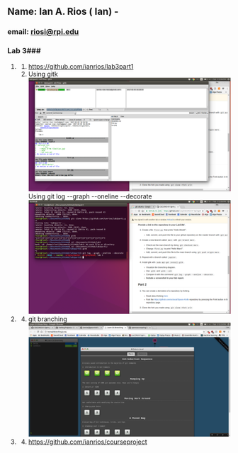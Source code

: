## Name: Ian A. Rios ( Ian) - 
### email: riosi@rpi.edu 

### Lab 3###
1.	
	1. https://github.com/ianrios/lab3part1
	4. Using gitk ![gitk](images/gitk.png) 
	Using git log --graph --oneline --decorate ![git log](images/log.png) 
2.	
	4. git branching ![branching](images/branching.png)
3. 
	4. https://github.com/ianrios/courseproject